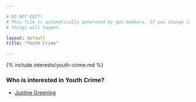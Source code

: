 ```yaml
---

# DO NOT EDIT!
# This file is automatically generated by get-members. If you change it, bad
# things will happen.

layout: default
title: "Youth Crime"

---
```


{% include interests/youth-crime.md %}

### Who is interested in Youth Crime?


* [Justine Greening](members/justine-greening.html)
